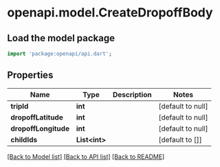 # openapi.model.CreateDropoffBody

## Load the model package
```dart
import 'package:openapi/api.dart';
```

## Properties
Name | Type | Description | Notes
------------ | ------------- | ------------- | -------------
**tripId** | **int** |  | [default to null]
**dropoffLatitude** | **int** |  | [default to null]
**dropoffLongitude** | **int** |  | [default to null]
**childIds** | **List&lt;int&gt;** |  | [default to []]

[[Back to Model list]](../README.md#documentation-for-models) [[Back to API list]](../README.md#documentation-for-api-endpoints) [[Back to README]](../README.md)



